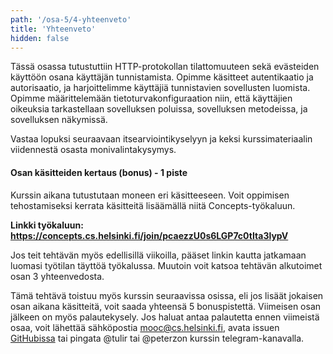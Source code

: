 ```yaml
---
path: '/osa-5/4-yhteenveto'
title: 'Yhteenveto'
hidden: false
---
```



Tässä osassa tutustuttiin HTTP-protokollan tilattomuuteen sekä evästeiden käyttöön osana käyttäjän tunnistamista. Opimme käsitteet autentikaatio ja autorisaatio, ja harjoittelimme käyttäjiä tunnistavien sovellusten luomista. Opimme määrittelemään tietoturvakonfiguraation niin, että käyttäjien oikeuksia tarkastellaan sovelluksen poluissa, sovelluksen metodeissa, ja sovelluksen näkymissä.

Vastaa lopuksi seuraavaan itsearviointikyselyyn ja keksi kurssimateriaalin viidennestä osasta monivalintakysymys.

<quiz id="93ae8b14-33bc-54bb-9cd4-1c65ffcf26d7"></quiz>

<quiz id="1a3ab4b6-90c6-5ea0-ba32-e01524197d04"></quiz>

#### Osan käsitteiden kertaus (bonus) - 1 piste

Kurssin aikana tutustutaan moneen eri käsitteeseen. Voit oppimisen
tehostamiseksi kerrata käsitteitä lisäämällä niitä Concepts-työkaluun.

**Linkki työkaluun: https://concepts.cs.helsinki.fi/join/pcaezzU0s6LGP7c0tIta3lypV**

Jos teit tehtävän myös edellisillä viikoilla, pääset linkin kautta jatkamaan
luomasi työtilan täyttöä työkalussa. Muutoin voit katsoa tehtävän alkutoimet
osan 3 yhteenvedosta.

Tämä tehtävä toistuu myös kurssin seuraavissa osissa, eli jos lisäät jokaisen
osan aikana käsitteitä, voit saada yhteensä 5 bonuspistettä. Viimeisen osan
jälkeen on myös palautekysely. Jos haluat antaa palautetta ennen viimeistä
osaa, voit lähettää sähköpostia mooc@cs.helsinki.fi, avata issuen
[GitHubissa](https://github.com/rage/concepts) tai pingata @tulir tai @peterzon
kurssin telegram-kanavalla.
